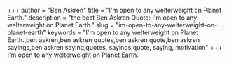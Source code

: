 +++
author = "Ben Askren"
title = "I'm open to any welterweight on Planet Earth."
description = "the best Ben Askren Quote: I'm open to any welterweight on Planet Earth."
slug = "im-open-to-any-welterweight-on-planet-earth"
keywords = "I'm open to any welterweight on Planet Earth.,ben askren,ben askren quotes,ben askren quote,ben askren sayings,ben askren saying,quotes, sayings,quote, saying, motivation"
+++
I'm open to any welterweight on Planet Earth.

